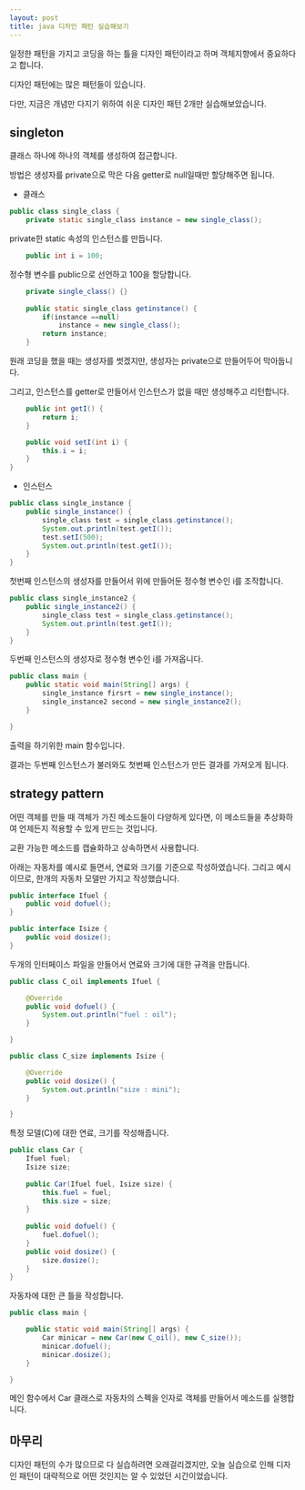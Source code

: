 ```yaml
---
layout: post
title: java 디자인 패턴 실습해보기
---
```


일정한 패턴을 가지고 코딩을 하는 틀을 디자인 패턴이라고 하며 객체지향에서 중요하다고 합니다.

디자인 패턴에는 많은 패턴들이 있습니다.

다만, 지금은 개념만 다지기 위하여 쉬운 디자인 패턴 2개만 실습해보았습니다.

## singleton

클래스 하나에 하나의 객체를 생성하여 접근합니다.

방법은 생성자를 private으로 막은 다음 getter로 null일때만 할당해주면 됩니다.

* 클래스

```java
public class single_class {
	private static single_class instance = new single_class();
```

private한 static 속성의 인스턴스를 만듭니다.

```java
	public int i = 100;
```

정수형 변수를 public으로 선언하고 100을 할당합니다.

```java
	private single_class() {}
	
	public static single_class getinstance() {
		if(instance ==null)
			instance = new single_class();
		return instance;
	}
```

원래 코딩을 했을 때는 생성자를 썻겠지만, 생성자는 private으로 만들어두어 막아둡니다.

그리고, 인스턴스를 getter로 만들어서 인스턴스가 없을 때만 생성해주고 리턴합니다.

```java
	public int getI() {
		return i;
	}

	public void setI(int i) {
		this.i = i;
	}
}
```

* 인스턴스

```java
public class single_instance {
	public single_instance() {
		single_class test = single_class.getinstance();
		System.out.println(test.getI());
		test.setI(500);
		System.out.println(test.getI());
	}
}
```

첫번째 인스턴스의 생성자를 만들어서 위에 만들어둔 정수형 변수인 i를 조작합니다.

```java
public class single_instance2 {
	public single_instance2() {
		single_class test = single_class.getinstance();
		System.out.println(test.getI());
	}
}
```

두번째 인스턴스의 생성자로 정수형 변수인 i를 가져옵니다.

```java
public class main {
	public static void main(String[] args) {
		single_instance firsrt = new single_instance();
		single_instance2 second = new single_instance2();
	}

}
```

출력을 하기위한 main 함수입니다.

결과는 두번째 인스턴스가 불러와도 첫번째 인스턴스가 만든 결과를 가져오게 됩니다.

## strategy pattern

어떤 객체를 만들 때 객체가 가진 메소드들이 다양하게 있다면, 이 메소드들을 추상화하여 언제든지 적용할 수 있게 만드는 것입니다.

교환 가능한 메소드를 캡슐화하고 상속하면서 사용합니다.

아래는 자동차를 예시로 들면서, 연료와 크기를 기준으로 작성하였습니다.
그리고 예시이므로, 한개의 자동차 모델만 가지고 작성했습니다.

```java
public interface Ifuel {
	public void dofuel();
}
```

```java
public interface Isize {
	public void dosize();
}
```

두개의 인터페이스 파일을 만들어서 연료와 크기에 대한 규격을 만듭니다.

```java
public class C_oil implements Ifuel {

	@Override
	public void dofuel() {
		System.out.println("fuel : oil");
	}

}
```

```java
public class C_size implements Isize {

	@Override
	public void dosize() {
		System.out.println("size : mini");
	}

}
```

특정 모델(C)에 대한 연료, 크기를 작성해줍니다.

```java
public class Car {
	Ifuel fuel;
	Isize size;
	
	public Car(Ifuel fuel, Isize size) {
		this.fuel = fuel;
		this.size = size;
	}
	
	public void dofuel() {
		fuel.dofuel();
	}
	public void dosize() {
		size.dosize();
	}
}
```

자동차에 대한 큰 틀을 작성합니다.

```java
public class main {

	public static void main(String[] args) {
		Car minicar = new Car(new C_oil(), new C_size());
		minicar.dofuel();
		minicar.dosize();
	}

}
```

메인 함수에서 Car 클래스로 자동차의 스펙을 인자로 객체를 만들어서 메소드를 실행합니다.

## 마무리

디자인 패턴의 수가 많으므로 다 실습하려면 오래걸리겠지만, 오늘 실습으로 인해 디자인 패턴이 대략적으로 어떤 것인지는 알 수 있었던 시간이었습니다.